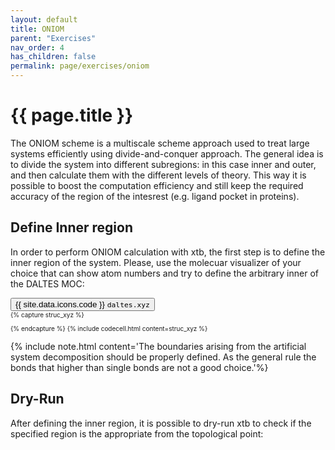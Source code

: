 ```yaml
---
layout: default
title: ONIOM
parent: "Exercises"
nav_order: 4
has_children: false
permalink: page/exercises/oniom
---
```


# {{ page.title }}

The ONIOM scheme is a multiscale scheme approach used to treat large systems efficiently using divide-and-conquer approach.
The general idea is to divide the system into different subregions: in this case inner and outer, and then calculate them with the different levels of theory.
This way it is possible to boost the computation efficiency and still keep the required accuracy of the region of the intesrest (e.g. ligand pocket in proteins).


## Define Inner region
In order to perform ONIOM calculation with xtb, the first step is to define the inner region of the system. Please, use the molecuar visualizer of your choice that can show atom numbers and try to define the arbitrary inner of the DALTES MOC:
 <!-- Tab links -->
<div class="tab card">
  <button class="tablinks tab-id-1" onclick="openTabId(event, 'command', 'tab-id-1')" id="defaultOpen">{{ site.data.icons.code }} <code>daltes.xyz</code></button>
</div>

<div id="struc" class="tabcontent tab-id-1" style="font-size:10px">
{% capture struc_xyz %}

{% endcapture %}
{% include codecell.html content=struc_xyz %}
</div>

{% include note.html content='The boundaries arising from the artificial system decomposition should be properly defined. As the general rule the bonds that higher than single bonds are not a good choice.'%}

## Dry-Run
After defining the inner region, it is possible to dry-run xtb to check if the specified region is the appropriate from the topological point:
